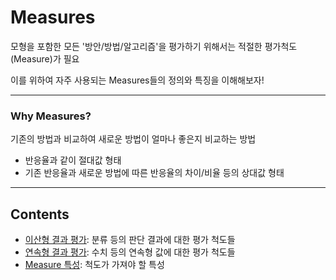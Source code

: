 <!-- .slide: data-background="#E6F7FF" -->

# Measures <!-- .element: class="r-fit-text" -->

모형을 포함한 모든 '방안/방법/알고리즘'을 평가하기 위해서는 적절한 평가척도(Measure)가 필요

이를 위하여 자주 사용되는 Measures들의 정의와 특징을 이해해보자!

---

### Why Measures?

기존의 방법과 비교하여 새로운 방법이 얼마나 좋은지 비교하는 방법

- 반응율과 같이 절대값 형태
- 기존 반응율과 새로운 방법에 따른 반응율의 차이/비율 등의 상대값 형태

---

## Contents

- [이산형 결과 평가](#/01_Discrete): 분류 등의 판단 결과에 대한 평가 척도들
- [연속형 결과 평가](#/02_Continuous): 수치 등의 연속형 값에 대한 평가 척도들
- [Measure 특성](#/03_Metric): 척도가 가져야 할 특성
